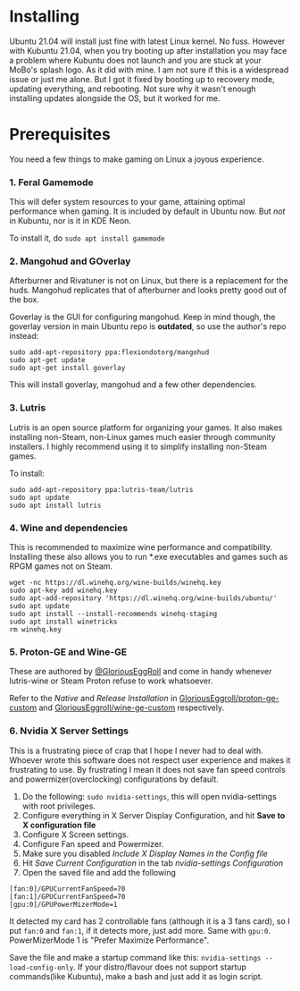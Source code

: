 # Installing
Ubuntu 21.04 will install just fine with latest Linux kernel. No fuss.
However with Kubuntu 21.04, when you try booting up after installation you may face a problem where Kubuntu does not launch and you are stuck at your MoBo's splash logo.
As it did with mine. I am not sure if this is a widespread issue or just me alone. But I got it fixed by booting up to recovery mode, updating everything, and rebooting. Not sure why it wasn't enough installing updates alongside the OS, but it worked for me.

# Prerequisites
You need a few things to make gaming on Linux a joyous experience.

### 1. Feral Gamemode

This will defer system resources to your game, attaining optimal performance when gaming. It is included by default in Ubuntu now. But *not* in Kubuntu, nor is it in KDE Neon.

To install it, do `sudo apt install gamemode`

### 2. Mangohud and GOverlay

Afterburner and Rivatuner is not on Linux, but there is a replacement for the huds. Mangohud replicates that of afterburner and looks pretty good out of the box.

Goverlay is the GUI for configuring mangohud. Keep in mind though, the goverlay version in main Ubuntu repo is **outdated**, so use the author's repo instead:
```
sudo add-apt-repository ppa:flexiondotorg/mangohud
sudo apt-get update
sudo apt-get install goverlay
```
This will install goverlay, mangohud and a few other dependencies.

### 3. Lutris

Lutris is an open source platform for organizing your games. It also makes installing non-Steam, non-Linux games much easier through community installers. I highly recommend using it to simplify installing non-Steam games.

To install:
```
sudo add-apt-repository ppa:lutris-team/lutris
sudo apt update
sudo apt install lutris
```

### 4. Wine and dependencies

This is recommended to maximize wine performance and compatibility. Installing these also allows you to run \*.exe executables and games such as RPGM games not on Steam.

```
wget -nc https://dl.winehq.org/wine-builds/winehq.key
sudo apt-key add winehq.key
sudo apt-add-repository 'https://dl.winehq.org/wine-builds/ubuntu/'
sudo apt update
sudo apt install --install-recommends winehq-staging
sudo apt install winetricks
rm winehq.key
```

### 5. Proton-GE and Wine-GE

These are authored by [@GloriousEggRoll](https://github.com/GloriousEggroll) and come in handy whenever lutris-wine or Steam Proton refuse to work whatsoever.

Refer to the *Native* and *Release Installation* in [GloriousEggroll/proton-ge-custom](https://github.com/GloriousEggroll/proton-ge-custom) and [GloriousEggroll/wine-ge-custom](https://github.com/GloriousEggroll/wine-ge-custom) respectively.

### 6. Nvidia X Server Settings

This is a frustrating piece of crap that I hope I never had to deal with. Whoever wrote this software does not respect user experience and makes it frustrating to use. By frustrating I mean it does not save fan speed controls and powermizer(overclocking) configurations by default.

1. Do the following: `sudo nvidia-settings`, this will open nvidia-settings with root privileges.
2. Configure everything in X Server Display Configuration, and hit **Save to X configuration file**
3. Configure X Screen settings.
4. Configure Fan speed and Powermizer.
5. Make sure you disabled *Include X Display Names in the Config file*
6. Hit *Save Current Configuration* in the tab *nvidia-settings Configuration*
7. Open the saved file and add the following

```
[fan:0]/GPUCurrentFanSpeed=70
[fan:1]/GPUCurrentFanSpeed=70
[gpu:0]/GPUPowerMizerMode=1
```

It detected my card has 2 controllable fans (although it is a 3 fans card), so I put `fan:0` and `fan:1`, if it detects more, just add more. Same with `gpu:0`. PowerMizerMode 1 is "Prefer Maximize Performance".

Save the file and make a startup command like this: `nvidia-settings --load-config-only`. If your distro/flavour does not support startup commands(like Kubuntu), make a bash and just add it as login script.
